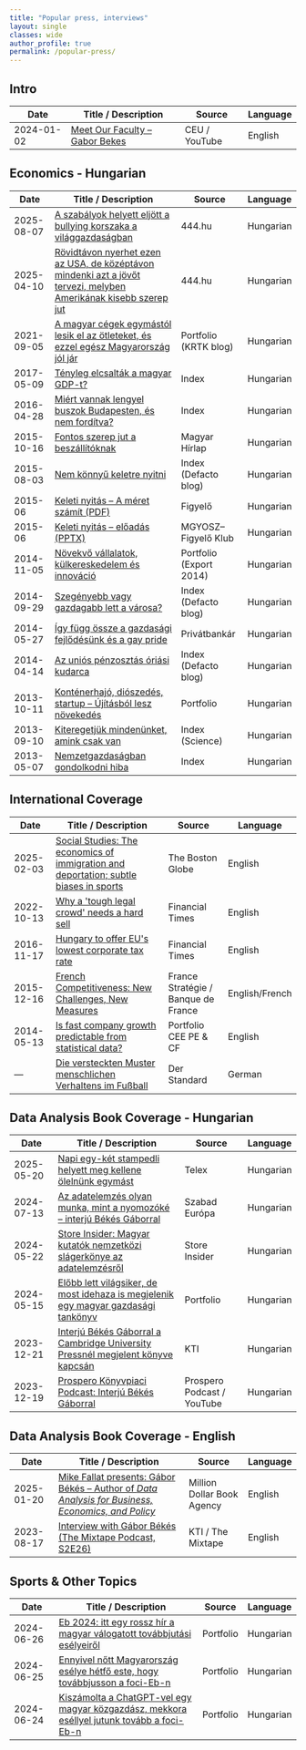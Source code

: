```yaml
---
title: "Popular press, interviews"
layout: single               
classes: wide                
author_profile: true
permalink: /popular-press/
---
```


## Intro

| Date | Title / Description | Source | Language |
|------|---------------------|--------|----------|
| 2024-01-02 | [Meet Our Faculty – Gabor Bekes](https://www.youtube.com/watch) | CEU / YouTube | English |

## Economics - Hungarian

| Date | Title / Description | Source | Language |
|------|---------------------|--------|----------|
| 2025-08-07 | [A szabályok helyett eljött a bullying korszaka a világgazdaságban](https://444.hu/2025/08/07/a-szabalyok-helyett-eljott-a-bullying-korszaka-a-vilaggazdasagban) | 444.hu | Hungarian |
| 2025-04-10 | [Rövidtávon nyerhet ezen az USA, de középtávon mindenki azt a jövőt tervezi, melyben Amerikának kisebb szerep jut](https://444.hu/2025/04/10/rovidtavon-nyerhet-ezen-az-usa-de-kozeptavon-mindenki-azt-a-jovot-tervezi-melyben-amerikanak-kisebb-szerep-jut) | 444.hu | Hungarian |
| 2021-09-05 | [A magyar cégek egymástól lesik el az ötleteket, és ezzel egész Magyarország jól jár](https://www.portfolio.hu/krtk/20210905/a-magyar-cegek-egymastol-lesik-el-az-otleteket-es-ezzel-egesz-magyarorszag-jol-jar-498918) | Portfolio (KRTK blog) | Hungarian |
| 2017-05-09 | [Tényleg elcsalták a magyar GDP-t?](https://index.hu/gazdasag/2017/03/03/gdp_kulkereskedelem_tukorstatisztika_maximilian_gebhardt/) | Index | Hungarian |
| 2016-04-28 | [Miért vannak lengyel buszok Budapesten, és nem fordítva?](https://index.hu/gazdasag/2016/04/28/ezert_vannak_lengyel_buszok_budapesten_es_nem_magyar_buszok_a_lengyeleknel/) | Index | Hungarian |
| 2015-10-16 | [Fontos szerep jut a beszállítóknak](https://www.magyarhirlap.hu/gazdasag/Fontos_szerep_jut_a_beszallitoknak) | Magyar Hírlap | Hungarian |
| 2015-08-03 | [Nem könnyű keletre nyitni](https://index.hu/gazdasag/defacto/2015/08/03/nem_konnyu_eltavolodni_a_nyugattol/) | Index (Defacto blog) | Hungarian |
| 2015-06 | [Keleti nyitás – A méret számít (PDF)](https://www.dropbox.com/s/pv4r7pje3xhjgad/0707_2015_Bekes-Murakozy_Ameretszamit.pdf?dl=0) | Figyelő | Hungarian |
| 2015-06 | [Keleti nyitás – előadás (PPTX)](https://www.dropbox.com/s/8hrom57ll0kuliw/Bekes_2015junius_keleti_nyitas_MGYOSZ.pptx?dl=0) | MGYOSZ–Figyelő Klub | Hungarian |
| 2014-11-05 | [Növekvő vállalatok, külkereskedelem és innováció](https://www.portfolio.hu/rendezvenyek/konferencia-gazdasag/portfolio_export_2014/382/attekintes) | Portfolio (Export 2014) | Hungarian |
| 2014-09-29 | [Szegényebb vagy gazdagabb lett a városa?](https://index.hu/gazdasag/defacto/2014/09/29/nezze_meg_hogy_gazdagodott_a_varosa/) | Index (Defacto blog) | Hungarian |
| 2014-05-27 | [Így függ össze a gazdasági fejlődésünk és a gay pride](https://privatbankar.hu/cikkek/kkv/igy-fugg-ossze-a-gazdasagi-fejlodesunk-es-a-gay-pride-269181.html) | Privátbankár | Hungarian |
| 2014-04-14 | [Az uniós pénzosztás óriási kudarca](https://index.hu/gazdasag/defacto/2014/04/14/ez_unios_tagsagunk_legnagyobb_kudarca/) | Index (Defacto blog) | Hungarian |
| 2013-10-11 | [Konténerhajó, diószedés, startup – Újításból lesz növekedés](https://www.portfolio.hu/gazdasag/20131011/kontenerhajo-dioszedes-startup-ujitasbol-lesz-novekedes-190340) | Portfolio | Hungarian |
| 2013-09-10 | [Kiteregetjük mindenünket, amink csak van](https://index.hu/tudomany/2013/09/10/nagyobb_az_adat/) | Index (Science) | Hungarian |
| 2013-05-07 | [Nemzetgazdaságban gondolkodni hiba](https://index.hu/gazdasag/2013/05/07/kulkeres/) | Index | Hungarian |

## International Coverage

| Date | Title / Description | Source | Language |
|------|---------------------|--------|----------|
| 2025-02-03 | [Social Studies: The economics of immigration and deportation; subtle biases in sports](https://www.bostonglobe.com/2025/02/03/opinion/social-studies-economics-immigration-deportation-subtle-biases-sports/) | The Boston Globe | English |
| 2022-10-13 | [Why a 'tough legal crowd' needs a hard sell](https://www.ft.com/content/8444096b-d7fd-42b9-b7f2-b5094a26fcc9) | Financial Times | English |
| 2016-11-17 | [Hungary to offer EU's lowest corporate tax rate](https://www.ft.com/content/302fa4b4-acda-11e6-9cb3-bb8207902122) | Financial Times | English |
| 2015-12-16 | [French Competitiveness: New Challenges, New Measures](https://www.strategie-plan.gouv.fr/en/french-competitiveness-new-challenges-new-measures) | France Stratégie / Banque de France | English/French |
| 2014-05-13 | [Is fast company growth predictable from statistical data?](https://www.portfolio.hu/en/events/conference-economy/portfolio_cee_private_equity_and_corporate_finance_conference_2014/350/program) | Portfolio CEE PE & CF | English |
| — | [Die versteckten Muster menschlichen Verhaltens im Fußball](http://derstandard.at/consent/tcf/story/3000000264636/die-versteckten-muster-menschlichen-verhaltens-im-fussball) | Der Standard | German |

## Data Analysis Book Coverage - Hungarian

| Date | Title / Description | Source | Language |
|------|---------------------|--------|----------|
| 2025-05-20 | [Napi egy-két stampedli helyett meg kellene ölelnünk egymást](https://telex.hu/video/2025/05/21/schwab-richard-belgyogyasz-bekes-gabor-kozgazdasz-tudomany-kutatas-egeszsegugy-video-interju) | Telex | Hungarian |
| 2024-07-13 | [Az adatelemzés olyan munka, mint a nyomozóké – interjú Békés Gáborral](https://www.szabadeuropa.hu/a/adatelemzes-bekes-gabor-interju/33020517.html) | Szabad Európa | Hungarian |
| 2024-05-22 | [Store Insider: Magyar kutatók nemzetközi slágerkönye az adatelemzésről](https://storeinsider.hu/cikk/magyar-kutatok-nemzetkozi-slagerkonyve-az-adatelemzesrol) | Store Insider | Hungarian |
| 2024-05-15 | [Előbb lett világsiker, de most idehaza is megjelenik egy magyar gazdasági tankönyv](https://www.portfolio.hu/gazdasag/20240515/elobb-lett-vilagsiker-de-most-idehaza-is-megjelenik-egy-magyar-gazdasagi-tankonyv-686139) | Portfolio | Hungarian |
| 2023-12-21 | [Interjú Békés Gáborral a Cambridge University Pressnél megjelent könyve kapcsán](https://kti.krtk.hu/hirek/hirek-2/interju-bekes-gaborral-a-cambridge-university-pressnel-megjelent-konyve-kapcsan/) | KTI | Hungarian |
| 2023-12-19 | [Prospero Könyvpiaci Podcast: Interjú Békés Gáborral](https://www.youtube.com/watch) | Prospero Podcast / YouTube | Hungarian |

## Data Analysis Book Coverage - English

| Date | Title / Description | Source | Language |
|------|---------------------|--------|----------|
| 2025-01-20 | [Mike Fallat presents: Gábor Békés – Author of *Data Analysis for Business, Economics, and Policy*](https://blog.milliondollarbookagency.com/gabor-bekes-author-of-data-analysis-for-business-economics-and-policy/) | Million Dollar Book Agency | English |
| 2023-08-17 | [Interview with Gábor Békés (The Mixtape Podcast, S2E26)](https://kti.krtk.hu/en/news/news-2/interview-with-gabor-bekes-international-economist-and-author-at-ceu/) | KTI / The Mixtape | English |

## Sports & Other Topics

| Date | Title / Description | Source | Language |
|------|---------------------|--------|----------|
| 2024-06-26 | [Eb 2024: itt egy rossz hír a magyar válogatott továbbjutási esélyeiről](https://www.portfolio.hu/gazdasag/20240626/eb-2024-itt-egy-rossz-hir-a-magyar-valogatott-tovabbjutasi-eselyeirol-694857) | Portfolio | Hungarian |
| 2024-06-25 | [Ennyivel nőtt Magyarország esélye hétfő este, hogy továbbjusson a foci-Eb-n](https://www.portfolio.hu/gazdasag/20240625/ennyivel-nott-magyarorszag-eselye-hetfo-este-hogy-tovabbjusson-a-foci-eb-n-694517) | Portfolio | Hungarian |
| 2024-06-24 | [Kiszámolta a ChatGPT-vel egy magyar közgazdász, mekkora eséllyel jutunk tovább a foci-Eb-n](https://www.portfolio.hu/uzlet/20240624/kiszamolta-a-chatgpt-vel-egy-magyar-kozgazdasz-mekkora-esellyel-jutunk-tovabb-a-foci-eb-n-694351) | Portfolio | Hungarian |